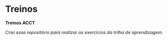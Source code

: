 # Treinos
**Treinos ACCT**

*Criei esse repositório para realizar os exercícios da trilha de aprendizagem.*
